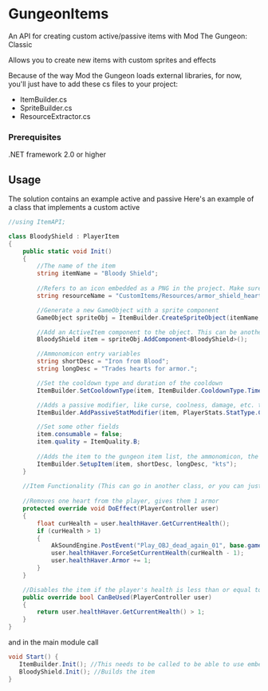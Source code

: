 # GungeonItems
An API for creating custom active/passive items with Mod The Gungeon: Classic

Allows you to create new items with custom sprites and effects

Because of the way Mod the Gungeon loads external libraries, for now, you'll just have to add these cs files to your project:

- ItemBuilder.cs
- SpriteBuilder.cs
- ResourceExtractor.cs

### Prerequisites

.NET framework 2.0 or higher

## Usage

The solution contains an example active and passive
Here's an example of a class that implements a custom active 

```csharp
//using ItemAPI;

class BloodyShield : PlayerItem
{
    public static void Init()
    {
        //The name of the item
        string itemName = "Bloody Shield"; 
            
        //Refers to an icon embedded as a PNG in the project. Make sure to embed your resources!
        string resourceName = "CustomItems/Resources/armor_shield_heart_idle_001";

        //Generate a new GameObject with a sprite component
        GameObject spriteObj = ItemBuilder.CreateSpriteObject(itemName, resourceName);

        //Add an ActiveItem component to the object. This can be another class, or you can implement it here.
        BloodyShield item = spriteObj.AddComponent<BloodyShield>();

        //Ammonomicon entry variables
        string shortDesc = "Iron from Blood";
        string longDesc = "Trades hearts for armor.";

        //Set the cooldown type and duration of the cooldown
        ItemBuilder.SetCooldownType(item, ItemBuilder.CooldownType.Timed, 1.5f);

        //Adds a passive modifier, like curse, coolness, damage, etc. to the item. Works for passives and actives.
        ItemBuilder.AddPassiveStatModifier(item, PlayerStats.StatType.Curse, 1);

        //Set some other fields
        item.consumable = false;
        item.quality = ItemQuality.B;
        
        //Adds the item to the gungeon item list, the ammonomicon, the loot table, etc. Really makes it official!
        ItemBuilder.SetupItem(item, shortDesc, longDesc, "kts");
    }
    
    //Item Functionality (This can go in another class, or you can just do it here.)
    
    //Removes one heart from the player, gives them 1 armor
    protected override void DoEffect(PlayerController user)
    {
        float curHealth = user.healthHaver.GetCurrentHealth();
        if (curHealth > 1)
        {
            AkSoundEngine.PostEvent("Play_OBJ_dead_again_01", base.gameObject);
            user.healthHaver.ForceSetCurrentHealth(curHealth - 1);
            user.healthHaver.Armor += 1;
        }
    }

    //Disables the item if the player's health is less than or equal to 1 heart
    public override bool CanBeUsed(PlayerController user)
    {
        return user.healthHaver.GetCurrentHealth() > 1;
    }
}

```

and in the main module call
```csharp
void Start() {
   ItemBuilder.Init(); //This needs to be called to be able to use embedded resources
   BloodyShield.Init(); //Builds the item
}
```
